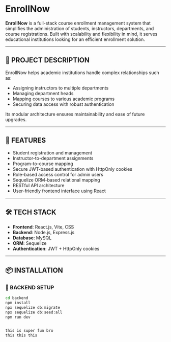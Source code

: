 # EnrollNow

**EnrollNow** is a full-stack course enrollment management system that simplifies the administration of students, instructors, departments, and course registrations. Built with scalability and flexibility in mind, it serves educational institutions looking for an efficient enrollment solution.

---

## 📘 PROJECT DESCRIPTION

EnrollNow helps academic institutions handle complex relationships such as:

- Assigning instructors to multiple departments
- Managing department heads
- Mapping courses to various academic programs
- Securing data access with robust authentication

Its modular architecture ensures maintainability and ease of future upgrades.

---

## 🚀 FEATURES

- Student registration and management  
- Instructor-to-department assignments  
- Program-to-course mapping  
- Secure JWT-based authentication with HttpOnly cookies  
- Role-based access control for admin users  
- Sequelize ORM-based relational mapping  
- RESTful API architecture  
- User-friendly frontend interface using React

---

## 🛠️ TECH STACK

- **Frontend**: React.js, Vite, CSS
- **Backend**: Node.js, Express.js  
- **Database**: MySQL  
- **ORM**: Sequelize  
- **Authentication**: JWT + HttpOnly cookies

---

## 📦 INSTALLATION

### 🔧 BACKEND SETUP

```bash
cd backend
npm install
npx sequelize db:migrate
npx sequelize db:seed:all
npm run dev


this is super fun bro
this this this